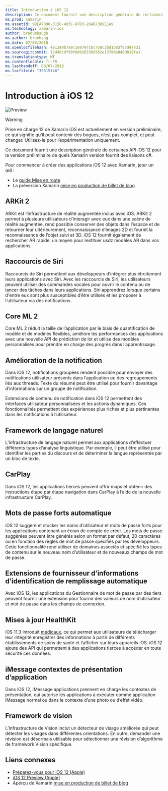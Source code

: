 ```yaml
---
title: Introduction à iOS 12
description: Ce document fournit une description générale de certaines API iOS 12 pour la version préliminaire de quels Xamarin version fournit des liaisons c#.
ms.prod: xamarin
ms.assetid: 99EA7090-315D-493C-87D3-26AB73D9E1A9
ms.technology: xamarin-ios
author: bradumbaugh
ms.author: brumbaug
ms.date: 07/08/2018
ms.openlocfilehash: 4e1249b7a9c1e9797cbc758c3bd1b83f87d47431
ms.sourcegitcommit: 12d48cdf99f0d916536d562e137d0e840d818fa1
ms.translationtype: MT
ms.contentlocale: fr-FR
ms.lasthandoff: 08/07/2018
ms.locfileid: "39615146"
---
```

# <a name="introduction-to-ios-12"></a>Introduction à iOS 12

![Preview](~/media/shared/preview.png)

> [!WARNING]
> Prise en charge 12 de Xamarin iOS est actuellement en version préliminaire, ce qui signifie qu’il peut contenir des bogues, n’est pas complet, et peut changer. Utilisez-le pour l’expérimentation uniquement.

Ce document fournit une description générale de certaines API iOS 12 pour la version préliminaire de quels Xamarin version fournit des liaisons c#.

Pour commencer à créer des applications iOS 12 avec Xamarin, jeter un œil :

- Le [guide Mise en route](get-started.md)
- La préversion Xamarin [mise en production de billet de blog](https://releases.xamarin.com/preview-release-xcode-10-beta-5/)

## <a name="arkit-2"></a>ARKit 2

ARKit est l’infrastructure de réalité augmentée inclus avec iOS. ARKit 2 permet à plusieurs utilisateurs d’interagir avec eux dans une scène de réalité augmentée, rend possible conserver des objets dans l’espace et de retourner leur ultérieurement, reconnaissance d’images 2D et fournit la reconnaissance de l’objet suivi et 3D. iOS 12 fournit également de rechercher AR rapide, un moyen pour restituer usdz modèles AR dans vos applications.

## <a name="siri-shortcuts"></a>Raccourcis de Siri

Raccourcis de Siri permettent aux développeurs d’intégrer plus étroitement leurs applications avec Siri. Avec les raccourcis de Siri, les utilisateurs peuvent utiliser des commandes vocales pour ouvrir le contenu ou de lancer des tâches dans leurs applications. Siri apprendrez lorsque certains d'entre eux sont plus susceptibles d’être utilisés et les proposer à l’utilisateur via des notifications.

## <a name="core-ml-2"></a>Core ML 2

Core ML 2 réduit la taille de l’application par le biais de quantification de modèle et de modèles flexibles, améliore les performances des applications avec une nouvelle API de prédiction de lot et utilise des modèles personnalisés pour prendre en charge des progrès dans l’apprentissage.

## <a name="notification-improvements"></a>Amélioration de la notification

Dans iOS 12, notifications groupées rendent possible pour envoyer des notifications utilisateur présents dans l’application ou des regroupements liés aux threads. Texte du résumé peut être utilisé pour fournir davantage d’informations sur un groupe de notification.

Extensions de contenu de notification dans iOS 12 permettent des interfaces utilisateur personnalisées et les actions dynamiques. Ces fonctionnalités permettent des expériences plus riches et plus pertinentes dans les notifications à l’utilisateur.

## <a name="natural-language-framework"></a>Framework de langage naturel

L’infrastructure de langage naturel permet aux applications d’effectuer différents types d’analyse linguistique. Par exemple, il peut être utilisé pour identifier les parties du discours et de déterminer la langue représentée par un bloc de texte.

## <a name="carplay"></a>CarPlay

Dans iOS 12, les applications tierces peuvent offrir maps et obtenir des instructions étape par étape navigation dans CarPlay à l’aide de la nouvelle infrastructure CarPlay.

## <a name="automatic-strong-passwords"></a>Mots de passe forts automatique

iOS 12 suggère et stocker les noms d’utilisateur et mots de passe forts pour les applications contenant un écran de compte de créer. Les mots de passe suggérées peuvent être générés selon un format par défaut, 20 caractères ou en fonction des règles de mot de passe spécifiés par les développeurs. Cette fonctionnalité rend utiliser de domaines associés et spécifié les types de contenu sur le nouveau nom d’utilisateur et de nouveaux champs de mot de passe.

## <a name="autofill-credential-provider-extensions"></a>Extensions de fournisseur d’informations d’identification de remplissage automatique

Avec iOS 12, les applications du Gestionnaire de mot de passe par des tiers peuvent fournir une extension pour fournir des valeurs de nom d’utilisateur et mot de passe dans les champs de connexion.

## <a name="healthkit-updates"></a>Mises à jour HealthKit

iOS 11.3 introduit [médicaux](https://www.apple.com/healthcare/health-records/), ce qui permet aux utilisateurs de télécharger leur intégrité enregistrer des informations à partir de différents établissements de soins de santé et l’afficher sur leurs appareils iOS. iOS 12 ajoute des API qui permettent à des applications tierces à accéder en toute sécurité ces données.

## <a name="imessage-app-presentation-contexts"></a>iMessage contextes de présentation d’application

Dans iOS 12, iMessage applications prennent en charge les contextes de présentation, qui autorise les applications à exécuter comme application iMessage normal ou dans le contexte d’une photo ou d’effet vidéo.

## <a name="vision-framework"></a>Framework de vision

L’infrastructure de Vision inclut un détecteur de visage améliorée qui peut détecter les visages dans différentes orientations. En outre, demander une révision est désormais utilisable pour sélectionner une révision d’algorithme de framework Vision spécifique.

## <a name="related-links"></a>Liens connexes

- [Préparez-vous pour iOS 12 (Apple)](https://developer.apple.com/ios/)
- [iOS 12 Preview (Apple)](https://www.apple.com/ios/ios-12-preview/)
- Aperçu de Xamarin [mise en production de billet de blog](https://releases.xamarin.com/preview-release-xcode-10-beta-5/)
